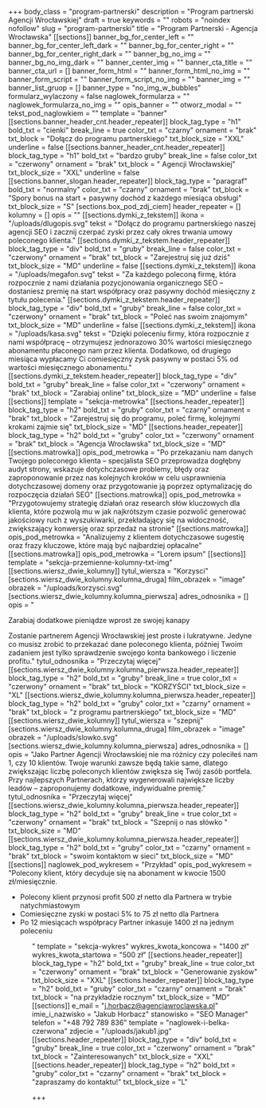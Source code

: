 +++
body_class = "program-partnerski"
description = "Program partnerski Agencji Wrocławskiej"
draft = true
keywords = ""
robots = "noindex nofollow"
slug = "program-partnerski"
title = "Program Partnerski - Agencja Wrocławska"
[[sections]]
banner_bg_for_center_left = ""
banner_bg_for_center_left_dark = ""
banner_bg_for_center_right = ""
banner_bg_for_center_right_dark = ""
banner_bg_no_img = ""
banner_bg_no_img_dark = ""
banner_center_img = ""
banner_cta_title = ""
banner_cta_url = []
banner_form_html = ""
banner_form_html_no_img = ""
banner_form_script = ""
banner_form_script_no_img = ""
banner_img = ""
banner_list_gruop = []
banner_type = "no_img_w_bubbles"
formularz_wylaczony = false
naglowek_formularza = ""
naglowek_formularza_no_img = ""
opis_banner = ""
otworz_modal = ""
tekst_pod_naglowkiem = ""
template = "banner"
[[sections.banner_header_cnt.header_repeater]]
block_tag_type = "h1"
bold_txt = "cienki"
break_line = true
color_txt = "czarny"
ornament = "brak"
txt_block = "Dołącz do programu partnerskiego"
txt_block_size = "XXL"
underline = false
[[sections.banner_header_cnt.header_repeater]]
block_tag_type = "h1"
bold_txt = "bardzo gruby"
break_line = false
color_txt = "czerwony"
ornament = "brak"
txt_block = " Agencji Wrocławskiej"
txt_block_size = "XXL"
underline = false
[[sections.banner_slogan.header_repeater]]
block_tag_type = "paragraf"
bold_txt = "normalny"
color_txt = "czarny"
ornament = "brak"
txt_block = "Spory bonus na start + pasywny dochód z każdego miesiąca obsługi"
txt_block_size = "S"
[sections.box_pod_zdj_ciem]
header_repeater = []
kolumny = []
opis = ""
[[sections.dymki_z_tekstem]]
ikona = "/uploads/dlugopis.svg"
tekst = "Dołącz do programu partnerskiego naszej agencji SEO i zacznij czerpać zyski przez cały okres trwania umowy poleconego klienta."
[[sections.dymki_z_tekstem.header_repeater]]
block_tag_type = "div"
bold_txt = "gruby"
break_line = false
color_txt = "czerwony"
ornament = "brak"
txt_block = "Zarejestruj się już dziś"
txt_block_size = "MD"
underline = false
[[sections.dymki_z_tekstem]]
ikona = "/uploads/megafon.svg"
tekst = "Za każdego poleconą firmę, która rozpocznie z nami działania pozycjonowania organicznego SEO – dostaniesz premię na start współpracy oraz pasywny dochód miesięczny z tytułu polecenia."
[[sections.dymki_z_tekstem.header_repeater]]
block_tag_type = "div"
bold_txt = "gruby"
break_line = false
color_txt = "czerwony"
ornament = "brak"
txt_block = "Poleć nas swoim znajomym"
txt_block_size = "MD"
underline = false
[[sections.dymki_z_tekstem]]
ikona = "/uploads/kasa.svg"
tekst = "Dzięki poleceniu firmy, która rozpocznie z nami współpracę – otrzymujesz jednorazowo 30% wartości miesięcznego abonamentu płaconego nam przez klienta. Dodatkowo, od drugiego miesiąca wypłacamy Ci comiesięczny zysk pasywny w postaci 5% od wartości miesięcznego abonamentu."
[[sections.dymki_z_tekstem.header_repeater]]
block_tag_type = "div"
bold_txt = "gruby"
break_line = false
color_txt = "czerwony"
ornament = "brak"
txt_block = "Zarabiaj online"
txt_block_size = "MD"
underline = false
[[sections]]
template = "sekcja-metrowka"
[[sections.header_repeater]]
block_tag_type = "h2"
bold_txt = "gruby"
color_txt = "czarny"
ornament = "brak"
txt_block = "Zarejestruj się do programu, poleć firmę, kolejnymi krokami zajmie się"
txt_block_size = "MD"
[[sections.header_repeater]]
block_tag_type = "h2"
bold_txt = "gruby"
color_txt = "czerwony"
ornament = "brak"
txt_block = "Agencja Wrocławska"
txt_block_size = "MD"
[[sections.matrowka]]
opis_pod_metrowka = "Po przekazaniu nam danych Twojego poleconego klienta – specjalista SEO przeprowadza dogłębny audyt strony, wskazuje dotychczasowe problemy, błędy oraz zaproponowanie przez nas kolejnych kroków w celu usprawnienia dotychczasowej domeny oraz przygotowanie ją poprzez optymalizację do rozpoczęcia działań SEO"
[[sections.matrowka]]
opis_pod_metrowka = "Przygotowujemy strategię działań oraz research słów kluczowych dla klienta, które pozwolą mu w jak najkrótszym czasie pozwolić generować jakościowy ruch z wyszukiwarki, przekładający się na widoczność, zwiększający konwersję oraz sprzedaż na stronie"
[[sections.matrowka]]
opis_pod_metrowka = "Analizujemy z klientem dotychczasowe sugestię oraz frazy kluczowe, które mają być najbardziej opłacalne"
[[sections.matrowka]]
opis_pod_metrowka = "Lorem ipsum"
[[sections]]
template = "sekcja-przemienne-kolumny-txt-img"
[[sections.wiersz_dwie_kolumny]]
tytul_wiersza = "Korzysci"
[sections.wiersz_dwie_kolumny.kolumna_druga]
film_obrazek = "image"
obrazek = "/uploads/korzysci.svg"
[sections.wiersz_dwie_kolumny.kolumna_pierwsza]
adres_odnosnika = []
opis = "<p class='txt-MD f-w700'><span class='txt-break txt-red'>Zarabiaj dodatkowe pieniądze</span> wprost ze swojej kanapy</p>Zostanie partnerem Agencji Wrocławskiej jest proste i lukratywne. Jedyne co musisz zrobić to przekazać dane poleconego klienta, później Twoim zadaniem jest tylko sprawdzenie swojego konta bankowego i liczenie profitu."
tytul_odnosnika = "Przeczytaj więcej"
[[sections.wiersz_dwie_kolumny.kolumna_pierwsza.header_repeater]]
block_tag_type = "h2"
bold_txt = "gruby"
break_line = true
color_txt = "czerwony"
ornament = "brak"
txt_block = "KORZYŚCI"
txt_block_size = "XL"
[[sections.wiersz_dwie_kolumny.kolumna_pierwsza.header_repeater]]
block_tag_type = "h2"
bold_txt = "gruby"
color_txt = "czarny"
ornament = "brak"
txt_block = "z programu partnerskiego"
txt_block_size = "MD"
[[sections.wiersz_dwie_kolumny]]
tytul_wiersza = "szepnij"
[sections.wiersz_dwie_kolumny.kolumna_druga]
film_obrazek = "image"
obrazek = "/uploads/slowko.svg"
[sections.wiersz_dwie_kolumny.kolumna_pierwsza]
adres_odnosnika = []
opis = "Jako Partner Agencji Wrocławskiej nie ma różnicy czy poleciłeś nam 1, czy 10 klientów. Twoje warunki zawsze będą takie same, dlatego zwiększając liczbę poleconych klientów zwiększa się Twój zasób portfela. Przy najlepszych Partnerach, którzy wygenerowali największe liczby leadów – zaproponujemy dodatkowe, indywidualne premię."
tytul_odnosnika = "Przeczytaj więcej"
[[sections.wiersz_dwie_kolumny.kolumna_pierwsza.header_repeater]]
block_tag_type = "h2"
bold_txt = "gruby"
break_line = true
color_txt = "czerwony"
ornament = "brak"
txt_block = "Szepnij o nas słówko "
txt_block_size = "MD"
[[sections.wiersz_dwie_kolumny.kolumna_pierwsza.header_repeater]]
block_tag_type = "h2"
bold_txt = "gruby"
color_txt = "czarny"
ornament = "brak"
txt_block = "swoim kontaktom w sieci"
txt_block_size = "MD"
[[sections]]
naglowek_pod_wykresem = "Przykład"
opis_pod_wykresem = "Polecony klient, który decyduje się na abonament w kwocie 1500 zł/miesięcznie.<ul><li> Polecony klient przynosi profit 500 zł netto dla Partnera w trybie natychmiastowym</li><li>Comiesięczne zyski w postaci 5% to 75 zł netto dla Partnera</li><li>Po 12 miesiącach współpracy Partner inkasuje 1400 zł na jednym poleceniu</li><ul>"
template = "sekcja-wykres"
wykres_kwota_koncowa = "1400 zł"
wykres_kwota_startowa = "500 zł"
[[sections.header_repeater]]
block_tag_type = "h2"
bold_txt = "gruby"
break_line = true
color_txt = "czerwony"
ornament = "brak"
txt_block = "Generowanie zysków"
txt_block_size = "XXL"
[[sections.header_repeater]]
block_tag_type = "h2"
bold_txt = "gruby"
color_txt = "czarny"
ornament = "brak"
txt_block = "na przykładzie rocznym"
txt_block_size = "MD"
[[sections]]
e_mail = "j.horbacz@agencjawroclawska.pl"
imie_i_nazwisko = "Jakub Horbacz"
stanowisko = "SEO Manager"
telefon = "+48 792 789 836"
template = "naglowek-i-belka-czerwona"
zdjecie = "/uploads/jakub1.jpg"
[[sections.header_repeater]]
block_tag_type = "div"
bold_txt = "gruby"
break_line = true
color_txt = "czerwony"
ornament = "brak"
txt_block = "Zainteresowanych"
txt_block_size = "XXL"
[[sections.header_repeater]]
block_tag_type = "h2"
bold_txt = "gruby"
color_txt = "czarny"
ornament = "brak"
txt_block = "zapraszamy do kontaktu!"
txt_block_size = "L"

+++
